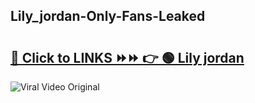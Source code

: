 
 ## Lily_jordan-Only-Fans-Leaked

# <h2><a href="https://clipsfans.com/Lily_jordan&ref=git">🔗 Click to LINKS ⏩⏩ 👉 🟢 Lily jordan </a></h2>

<a href="https://clipsfans.com/Lily_jordan&ref=git" rel="nofollow" data-target="animated-image.originalLink"><img src="https://i.ibb.co.com/xMMVF88/686577567.gif" alt="Viral Video Original" style="max-width: 100%; display: inline-block;" data-target="animated-image.originalImage"></a>
